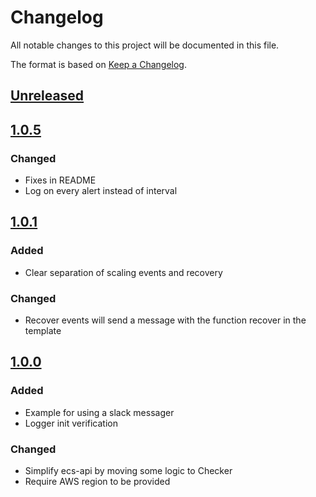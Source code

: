 # Changelog

All notable changes to this project will be documented in this file.

The format is based on [Keep a Changelog](https://github.com/olivierlacan/keep-a-changelog).

## [Unreleased]

## [1.0.5]

### Changed
- Fixes in README
- Log on every alert instead of interval

## [1.0.1]

### Added
- Clear separation of scaling events and recovery

### Changed
- Recover events will send a message with the function recover in the template

## [1.0.0]

### Added
- Example for using a slack messager
- Logger init verification

### Changed
- Simplify ecs-api by moving some logic to Checker
- Require AWS region to be provided

[unreleased]: https://github.com/riseupil/mona/compare/1.0.0...HEAD
[1.0.0]: https://github.com/riseupil/mona/releases/tag/1.0.0
[1.0.1]: https://github.com/riseupil/mona/releases/tag/1.0.1
[1.0.5]: https://github.com/riseupil/mona/releases/tag/1.0.5
